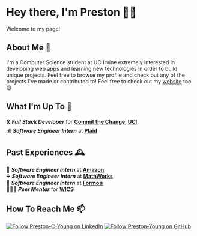# Hey there, I'm Preston 👋🏽
Welcome to my page!

## About Me 📝
I'm a Computer Science student at UC Irvine extremely interested in developing web apps and learning new technologies in order to build unique projects. Feel free to browse my profile and check out any of the projects I've made or contributed to! Feel free to check out my [website](https://preston-young.github.io/) too 😄

## What I'm Up To 🧐
🎗 _**Full Stack Developer**_ for **[Commit the Change, UCI](https://ctc-uci.com/)**  
💰 _**Software Engineer Intern**_ at **[Plaid](https://plaid.com/)**

## Past Experiences 🕰
🛒 _**Software Engineer Intern**_ at **[Amazon](https://aws.amazon.com/)**  
➗ _**Software Engineer Intern**_ at **[MathWorks](https://www.mathworks.com/)**  
💄 _**Software Engineer Intern**_ at **[Formosi](https://www.formosi.com/)**  
👨🏻‍🏫 _**Peer Mentor**_ for **[WICS](https://wics.ics.uci.edu/)**

## How To Reach Me 📫
[<img src="https://img.shields.io/badge/linkedin-%230077B5.svg?&style=for-the-badge&logo=linkedin&logoColor=white" alt="Follow Preston-C-Young on LinkedIn"/>](https://www.linkedin.com/in/preston-c-young/)
[<img src="https://img.shields.io/badge/GitHub-%2312100E.svg?&style=for-the-badge&logo=Github&logoColor=white" alt="Follow Preston-Young on GitHub"/>](https://github.com/Preston-Young)

<!--
**Preston-Young/Preston-Young** is a ✨ _special_ ✨ repository because its `README.md` (this file) appears on your GitHub profile.

Here are some ideas to get you started:

- 🔭 I’m currently working on ...
- 🌱 I’m currently learning ...
- 👯 I’m looking to collaborate on ...
- 🤔 I’m looking for help with ...
- 💬 Ask me about ...
- 📫 How to reach me: ...
- 😄 Pronouns: ...
- ⚡ Fun fact: ...
-->
